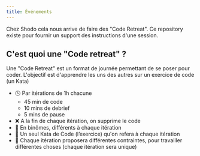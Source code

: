 ```yaml
---
title: Événements
---
```


Chez Shodo cela nous arrive de faire des "Code Retreat".
Ce repository existe pour fournir un support des instructions d'une session.

## C'est quoi une "Code retreat" ?

Une "Code Retreat" est un format de journée permettant de se poser pour coder.
L'objectif est d'apprendre les uns des autres sur un exercice de code (un Kata)

- 🕓 Par itérations de 1h chacune
    - 45 min de code
    - 10 mins de debrief
    - 5 mins de pause
- ❌ A la fin de chaque itération, on supprime le code
- 👥 En binômes, différents à chaque itération
- 📖 Un seul Kata de Code (l’exercice) qu'on refera à chaque itération
- 🦾 Chaque itération proposera différentes contraintes, pour travailler différentes choses (chaque itération sera unique)
